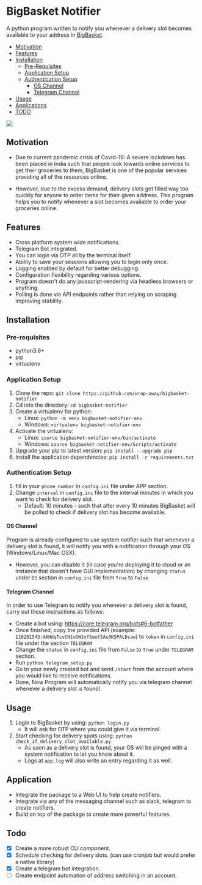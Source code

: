 # BigBasket Notifier

A python program written to notify you whenever a delivery slot becomes available to your address in [BigBasket](https://www.bigbasket.com/).

- [Motivation](#motivation)
- [Features](#features)
- [Installation](#installation)
    - [Pre-Requisites](#pre-requisites)
    - [Application Setup](#application-setup)
    - [Authentication Setup](#authentication-setup)
        - [OS Channel](#os-channel)
        - [Telegram Channel](#telegram-channel)
- [Usage](#usage)
- [Applications](#applications)
- [TODO](#todo)

![](screenshots/demo.gif)

## Motivation

- Due to current pandemic crisis of Covid-19: A severe lockdown has been placed in India such that people look towards online services
to get their groceries to them, BigBasket is one of the popular services providing all of the resources online.

- However, due to the excess demand, delivery slots get filled way too quickly for anyone to order items for their given address.
This program helps you to notify whenever a slot becomes available to order your groceries online.

## Features

- Cross platform system wide notifications.
- Telegram Bot integrated.
- You can login via OTP all by the terminal itself.
- Ability to save your sessions allowing you to login only once.
- Logging enabled by default for better debugging.
- Configuration flexibility regarding various options.
- Program doesn't do any javascript-rendering via headless browsers or anything.
- Polling is done via API endpoints rather than relying on scraping improving stability.

## Installation

### Pre-requisites

- python3.6+
- pip
- virtualenv

### Application Setup

1. Clone the repo: `git clone https://github.com/wrap-away/bigbasket-notifier`
2. Cd into the directory: `cd bigbasket-notifier`
3. Create a virtualenv for python: 
    - Linux: `python -m venv bigbasket-notifier-env`
    - Windows: `virtualenv bigbasket-notifier-env`
4. Activate the virtualenv:
    - Linux: `source bigbasket-notifier-env/bin/activate`
    - Windows: `source bigbasket-notifier-env/Scripts/activate`
5. Upgrade your pip to latest version: `pip install --upgrade pip`
6. Install the application dependencies: `pip install -r requirements.txt`

### Authentication Setup

1. fill in your `phone_number` in `config.ini` file under APP section.
2. Change `interval` in `config.ini` file to the interval minutes in which you want to check for delivery slot.
    - Default: 10 minutes - such that after every 10 minutes BigBasket will be polled to check if delivery slot has become available.

#### OS Channel

Program is already configured to use system notifier such that whenever a delivery slot is found, it will notify you
with a notification through your OS (Windows/Linux/Mac OSX). 

- However, you can disable it (in case you're deploying it to cloud or an instance that doesn't have GUI implementation)
by changing `status` under `OS` section in `config.ini` file from `True` to `False`

#### Telegram Channel

In order to use Telegram to notify you whenever a delivery slot is found, carry out these instructions as follows:

- Create a bot using: https://core.telegram.org/bots#6-botfather
- Once finished, copy the provided API (example: `110201543:AAHdqTcvCH1vGWJxfSeofSAs0K5PALDsaw`) to `token` in 
`config.ini` file under the section `TELEGRAM`
- Change the `status` in `config.ini` file from `False` to `True` under `TELEGRAM` section.
- Run `python telegram_setup.py`
- Go to your newly created bot and send `/start` from the account where you would like to receive notifications.
- Done, Now Program will automatically notify you via telegram channel whenever a delivery slot is found!

## Usage

1. Login to BigBasket by using: `python login.py`
    - It will ask for OTP where you could give it via terminal.
2. Start checking for delivery spots using: `python check_if_delivery_slot_available.py`
    - As soon as a delivery slot is found, your OS will be pinged with a system notification to let you know about it.
    - Logs at `app.log` will also write an entry regarding it as well.

## Application

- Integrate the package to a Web UI to help create notifiers.
- Integrate via any of the messaging channel such as slack, telegram to create notifiers.
- Build on top of the package to create more powerful features.

## Todo

- [x] Create a more robust CLI component.
- [x] Schedule checking for delivery slots. (can use cronjob but would prefer a native library)
- [x] Create a telegram bot integration.
- [ ] Create endpoint automation of address switching in an account.
